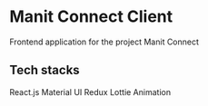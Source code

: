 # Manit Connect Client
Frontend application for the project Manit Connect

## Tech stacks
React.js
Material UI
Redux
Lottie Animation